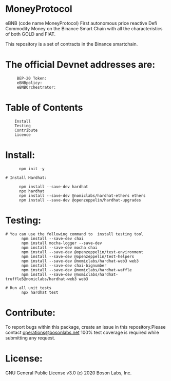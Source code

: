 # MoneyProtocol

eBNB (code name MoneyProtocol) First autonomous price reactive Defi Commodity Money on the Binance Smart Chain with all the characteristics of both GOLD and FIAT.

This repository is a set of contracts in the Binance smartchain.

# The official Devnet addresses are:
         BEP-20 Token:
         eBNBpolicy: 
         eBNBOrchestrator: 

# Table of Contents
        Install
        Testing
        Contribute
        Licence

# Install:
          npm init -y
          
    # Install Hardhat:  
  
          npm install --save-dev hardhat
          npx hardhat
          npm install --save-dev @nomiclabs/hardhat-ethers ethers
          npm install --save-dev @openzeppelin/hardhat-upgrades

# Testing:
    # You can use the following command to  install testing tool  
           npm install --save-dev chai
           npm install mocha-logger --save-dev
           npm install --save-dev mocha chai
           npm install --save-dev @openzeppelin/test-environment  
           npm install --save-dev @openzeppelin/test-helpers   
           npm install --save-dev @nomiclabs/hardhat-web3 web3    
           npm install --save-dev chai-bignumber                  
           npm install --save-dev @nomiclabs/hardhat-waffle   
           npm install --save-dev @nomiclabs/hardhat-truffle5@nomiclabs/hardhat-web3 web3               
     
    # Run all unit tests
           npx hardhat test
   
# Contribute:
To report bugs within this package, create an issue in this repository.Please contact operations@bosonlabs.net 
100% test coverage is required while submitting any request.	

# License:
GNU General Public License v3.0 (c) 2020 Boson Labs, Inc.

